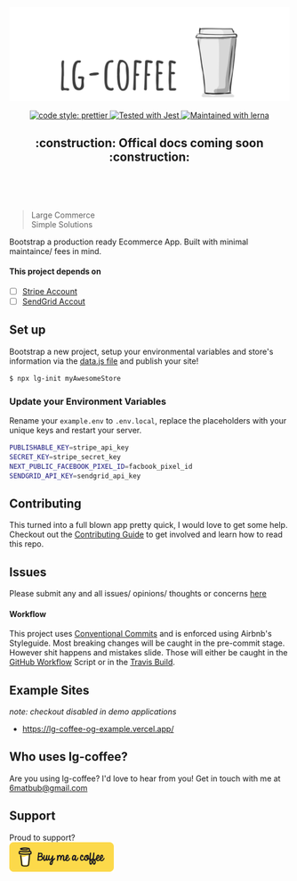<img src="/public/lg-coffee-logo.png" alt="lg-coffee" />

<p align="center">  
  <a href= "https://github.com/prettier/prettier">
    <img alt="code style: prettier" src="https://img.shields.io/badge/code_style-prettier-ff69b4.svg" />
  </a>
  
  <a href="https://github.com/facebook/jest">
    <img src="https://img.shields.io/badge/tested_with-jest-99424f.svg" alt="Tested with Jest" />
  </a>

  <a href="https://lerna.js.org/">
    <img src="https://img.shields.io/badge/maintained%20with-lerna-cc00ff.svg" alt="Maintained with lerna" />
  </a>

</p>

<h2 align="center"> :construction: Offical docs coming soon :construction: </h2>

<br>
<br>
<br>

> Large Commerce</br>
> Simple Solutions

Bootstrap a production ready Ecommerce App. Built with minimal maintaince/ fees in mind. 

#### This project depends on

- [ ] [Stripe Account](https://stripe.com/docs/api)
- [ ] [SendGrid Accout](https://app.sendgrid.com/)

## Set up

Bootstrap a new project, setup your environmental variables and store's information via the [data.js file](https://github.com/hi-matbub/lg-coffee/blob/main/packages/lg-init/lib/templates/og/utils/data.js) and publish your site!

```bash
$ npx lg-init myAwesomeStore
```

### Update your Environment Variables

Rename your `example.env` to `.env.local`, replace the placeholders with your unique keys and restart your server.

```bash
PUBLISHABLE_KEY=stripe_api_key
SECRET_KEY=stripe_secret_key
NEXT_PUBLIC_FACEBOOK_PIXEL_ID=facbook_pixel_id
SENDGRID_API_KEY=sendgrid_api_key
```

## Contributing 

This turned into a full blown app pretty quick, I would love to get some help. Checkout out the [Contributing Guide](/CONTRIBUTING.md) to get involved and learn how to read this repo.

## Issues

Please submit any and all issues/ opinions/ thoughts or concerns [here](https://github.com/hi-matbub/lg-coffee/issues/new)

#### Workflow

This project uses <a href="https://www.conventionalcommits.org/en/v1.0.0/">Conventional Commits</a> and is enforced using Airbnb's Styleguide. Most breaking changes will be caught in the pre-commit stage. However shit happens and mistakes slide. Those will either be caught in the <a href="https://github.com/hi-matbub/lg-coffee/actions">GitHub Workflow</a> Script or in the <a href="https://travis-ci.com/hi-matbub/lg-coffee">Travis Build</a>.

## Example Sites

_note: checkout disabled in demo applications_

- https://lg-coffee-og-example.vercel.app/

## Who uses lg-coffee? 

Are you using lg-coffee? I'd love to hear from you! Get in touch with me at <a href="mailto:6matbub@gmail.com">6matbub@gmail.com</a>

## Support

Proud to support? </br>
<a href="https://www.buymeacoffee.com/himatbub" target="_blank"><img src="/public/buy-me-a-coffee.png" alt="Buy Me A Coffee"></a>
